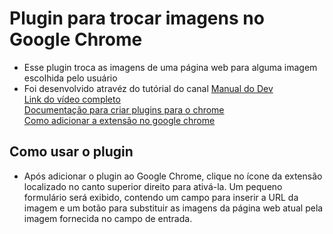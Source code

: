 # Plugin para trocar imagens no Google Chrome
 - Esse plugin troca as imagens de uma página web para alguma imagem escolhida pelo usuário
 - Foi desenvolvido atravéz do tutórial do canal [Manual do Dev](https://www.youtube.com/@ManualdoDev)  
 [Link do vídeo completo](https://www.youtube.com/watch?v=pdBtFnheeKE&t=1062s)  
 [Documentação para criar plugins para o chrome](https://developer.chrome.com/docs/extensions/get-started?hl=pt-br)  
 [Como adicionar a extensão no google chrome](https://developer.chrome.com/docs/extensions/get-started/tutorial/hello-world?hl=pt-br#load-unpacked)

## Como usar o plugin
 - Após adicionar o plugin ao Google Chrome, clique no ícone da extensão localizado no canto superior direito para ativá-la. Um pequeno formulário será exibido, contendo um campo para inserir a URL da imagem e um botão para substituir as imagens da página web atual pela imagem fornecida no campo de entrada.